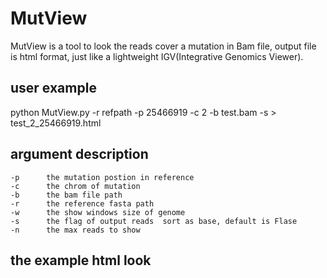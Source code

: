 # MutView
MutView is a tool to look the reads cover a mutation in Bam file, output file is html format, just like a lightweight IGV(Integrative Genomics Viewer).

## user example
python MutView.py -r refpath -p 25466919 -c 2 -b test.bam -s > test_2_25466919.html

## argument description
```
-p      the mutation postion in reference
-c      the chrom of mutation
-b      the bam file path
-r      the reference fasta path
-w      the show windows size of genome
-s      the flag of output reads  sort as base, default is Flase
-n      the max reads to show
```

## the example html look

